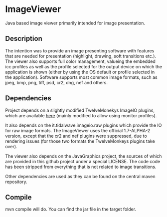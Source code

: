 # ImageViewer
Java based image viewer primarily intended for image presentation.

## Description
The intention was to provide an image presenting software with features that
are needed for presentation (highlight, drawing, soft transitions etc.). The
viewer also supports full color management, valueing the embedded icc profiles
as well as the profile selected for the output device on which the application
is shown (either by using the OS default or profile selected in the application).
Software supports most common image formats, such as jpeg, bmp, png, tiff, psd, 
cr2, dng, nef and others.

## Dependencies
Project depends on a slightly modified TwelveMonekys ImageIO plugins, which are
available [here](https://github.com/jbobnar/TwelveMonkeys) (mainly modified to 
allow using monitor profiles). 

It also depends on the it.tidalwave.imageio.raw plugins which provide the IO
for raw image formats. The ImageViewer uses the official 1.7-ALPHA-2 version, 
except that the cr2 and nef plugins were suppressed, due to rendering issues
(for those two formats the TwelveMonkeys plugins take over).

The viewer also depends on the JavaGraphics project, the sources of which are
provided in this github project under a special LICENSE. The code code has been
stripped from everything that is not related to image transitions.

Other dependencies are used as they can be found on the central maven repository.

## Compile
mvn compile will do. You can find the jar file in the target folder.
